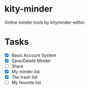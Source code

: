 # kity-minder

Online minder tools by kityminder-editor.

# Tasks

* [x] Basic Account System
* [x] Save/Delete Minder
* [ ] Share
* [x] My minder list
* [x] The trash list
* [ ] My favorite list
